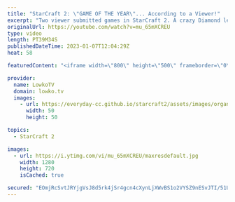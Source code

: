 ```yaml
---
title: "StarCraft 2: \"GAME OF THE YEAR\"... According to a Viewer!"
excerpt: "Two viewer submitted games in StarCraft 2. A crazy Diamond league match of Protoss versus Zerg and then a Platinum league game of Terran versus Protoss. If you have an awesome game of SC2 you'd like me to cast, you can submit it to replays@lowko.tv.  Painful SC2 game 00:00 Game of the year? 15:24  Support"
originalUrl: https://youtube.com/watch?v=mu_65mXCREU
type: video
length: PT39M34S
publishedDateTime: 2023-01-07T12:04:29Z
heat: 58

featuredContent: "<iframe width=\"800\" height=\"500\" frameborder=\"0\" src=\"https://www.youtube.com/embed/mu_65mXCREU\" allow=\"accelerometer; autoplay; encrypted-media; gyroscope; picture-in-picture\" allowfullscreen></iframe>"

provider:
  name: LowkoTV
  domain: lowko.tv
  images:
    - url: https://everyday-cc.github.io/starcraft2/assets/images/organizations/lowko.tv-50x50.jpg
      width: 50
      height: 50

topics:
  - StarCraft 2

images:
  - url: https://i.ytimg.com/vi/mu_65mXCREU/maxresdefault.jpg
    width: 1280
    height: 720
    isCached: true

secured: "EOmjRcSvtJRYjgVsJ8d5rk4jSr4gcn4cXynLjXWvBS1o2VYSZ9nESvJTI/51UHBlRI1kW/1q6+3ji5PmMJ3OKqdmRTfGJo9Xx+kxrhwAu9d4DkWv+RDvpgvopuqYYVznai3HOlC1FmKeSR9oQHOj3TFvBsdJMV3dGkBQVvMDAtfjBk5QjZVvbtaz9FMDpbQ6a5/Lze0Rnn8MRWPfHg6C9creIsnrYJ/M+H5+UjHewJuaMNli2irThHY/97b9zpoHcgnUT8w/kia7voikzzsLbMTB94T4DZViBnTL+wUVkd3pp5Bb+NIDLLIWEl2I6G8zFGQ/oOtOxMVmP0IMCrJHOpPNdOrRGavUx8EYMlJooil8L9EN8M20Tj3rXWZArWZQWMfNUii0+gdPnIawSJ2R3Bj3eRzBL/kvZI4xwitUI/w=;b5JYU5EbN4HRfp6dZ1a9eg=="
---
```


